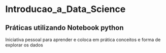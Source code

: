 # Introducao_a_Data_Science

## Práticas utilizando Notebook python

Iniciativa pessoal para aprender e coloca em prática conceitos e forma de explorar os dados

